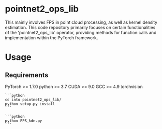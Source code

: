 # pointnet2_ops_lib
This mainly involves FPS in point cloud processing, as well as kernel density estimation. This code repository primarily focuses on certain functionalities of the 'pointnet2_ops_lib' operator, providing methods for function calls and implementation within the PyTorch framework.
# Usage
## Requirements
PyTorch >= 1.7.0
python >= 3.7
CUDA >= 9.0
GCC >= 4.9
torchvision

    ```python
    cd into pointnet2_ops_lib/
    python setup.py install
    ```

    ```python
    python FPS_kde.py
    ```
